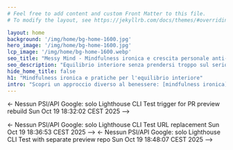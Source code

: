 ```yaml
---
# Feel free to add content and custom Front Matter to this file.
# To modify the layout, see https://jekyllrb.com/docs/themes/#overriding-theme-defaults

layout: home
background: '/img/home/bg-home-1600.jpg'
hero_image: '/img/home/bg-home-1600.jpg'
lcp_image: '/img/home/bg-home-1600.webp'
seo_title: "Messy Mind - Mindfulness ironica e crescita personale anti-guru"
seo_description: "Equilibrio interiore senza prendersi troppo sul serio: mindfulness ironica, spiritualità pratica e crescita personale per vite moderne e caotiche."
hide_home_title: false
h1: "Mindfulness ironica e pratiche per l'equilibrio interiore"
intro: "Scopri un approccio diverso al benessere: [mindfulness ironica](/categorie/mindfulness-ironica/) per vite moderne e caotiche. Pratiche concrete per l'equilibrio interiore, come [5 mosse per l'equilibrio senza guru](/equilibrio-interiore-5-mosse-pratiche-senza-guru-e-con-ironia/)."
---
```


<!-- PR Preview Test 4: verify workflow fixes (git checkout -f) - Oct 19 2025 --><- Nessun PSI/API Google: solo Lighthouse CLI Test trigger for PR preview rebuild Sun Oct 19 18:32:02 CEST 2025 -->
<- Nessun PSI/API Google: solo Lighthouse CLI Test URL replacement Sun Oct 19 18:36:53 CEST 2025 -->
<- Nessun PSI/API Google: solo Lighthouse CLI Test with separate preview repo Sun Oct 19 18:48:07 CEST 2025 -->
